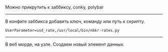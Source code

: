 Можно прикрутить к заббиксу, conky, polybar
***
В конфиге заббикса добавить ключ, команду или путь к скрипту.
```
UserParameter=usd_rate,/usr/local/bin/nbkr-rates.py
```
***
В веб морде, на узле. Создаем новый элемент данных. 
